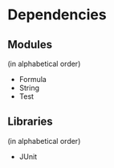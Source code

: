# Dependencies

## Modules
(in alphabetical order)

* Formula
* String
* Test

## Libraries
(in alphabetical order)

* JUnit
